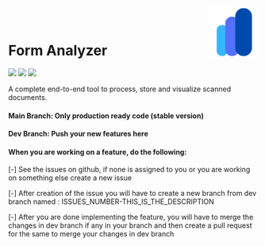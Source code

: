 <img align="right" alt="Ajv logo" width="100" src="./Frontend/form-analyzer/src/images/logo-transparent.png">

&nbsp;

# Form Analyzer

[![](https://img.shields.io/badge/Made_with-Django-green?style=for-the-badge&logo=django)](https://www.djangoproject.com/)
[![](https://img.shields.io/badge/Made_with-React-blue?style=for-the-badge&logo=react)](https://reactjs.org/)
[![](https://img.shields.io/badge/IDE-Visual_Studio_Code-red?style=for-the-badge&logo=visual-studio-code)](https://code.visualstudio.com/  "Visual Studio Code")

A complete end-to-end tool to process, store and visualize scanned documents.



#### Main Branch: Only production ready code (stable version)

#### Dev Branch: Push your new features here

#### When you are working on a feature, do the following:

[-] See the issues on github, if none is assigned to you or you are working on something else create a new issue

[-] After creation of the issue you will have to create a new branch from dev branch named : ISSUES_NUMBER-THIS_IS_THE_DESCRIPTION

[-] After you are done implementing the feature, you will have to merge the changes in dev branch if any in your branch and then create a pull request for the same to merge your changes in dev branch

